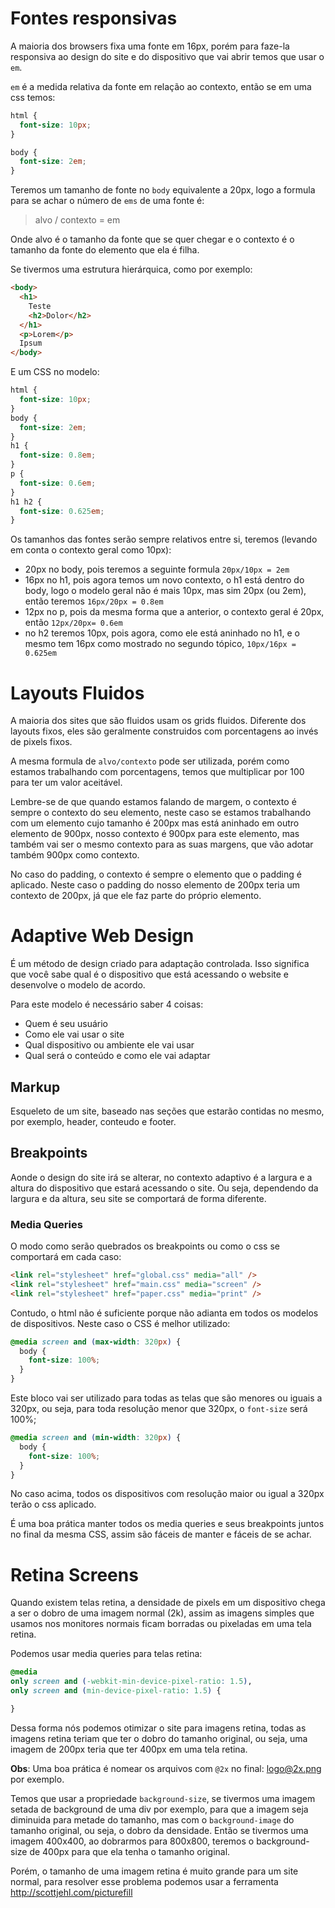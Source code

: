 # Fontes responsivas
A maioria dos browsers fixa uma fonte em 16px, porém para faze-la responsiva ao design do site e do dispositivo que 
vai abrir temos que usar o `em`.

`em` é a medida relativa da fonte em relação ao contexto, então se em uma css temos:

```css
html {
  font-size: 10px;
}

body {
  font-size: 2em;
}
```

Teremos um tamanho de fonte no `body` equivalente a 20px, logo a formula para se achar o número de `ems` de uma fonte é:

> alvo / contexto = em

Onde alvo é  o tamanho da fonte que se quer chegar e o contexto é o tamanho da fonte do elemento que ela é filha.

Se tivermos uma estrutura hierárquica, como por exemplo:

```html
<body>
  <h1>
    Teste
    <h2>Dolor</h2>
  </h1>
  <p>Lorem</p>
  Ipsum
</body>
```

E um CSS no modelo:

```css
html {
  font-size: 10px;
}
body {
  font-size: 2em;
}
h1 {
  font-size: 0.8em;
}
p {
  font-size: 0.6em;
}
h1 h2 {
  font-size: 0.625em;
}
```

Os tamanhos das fontes serão sempre relativos entre si, teremos (levando em conta o contexto geral como 10px):

- 20px no body, pois teremos a seguinte formula `20px/10px = 2em`
- 16px no h1, pois agora temos um novo contexto, o h1 está dentro do body, logo o modelo geral não é mais 10px, mas sim 20px (ou 2em), 
então teremos `16px/20px = 0.8em`
- 12px no p, pois da mesma forma que a anterior, o contexto geral é 20px, então `12px/20px= 0.6em`
- no h2 teremos 10px, pois agora, como ele está aninhado no h1, e o mesmo tem 16px como mostrado no segundo tópico, `10px/16px = 0.625em`

# Layouts Fluidos
A maioria dos sites que são fluidos usam os grids fluidos. Diferente dos layouts fixos, eles são geralmente construidos com porcentagens
ao invés de pixels fixos.

A mesma formula de `alvo/contexto` pode ser utilizada, porém como estamos trabalhando com porcentagens, temos que  multiplicar por 100
para ter um valor aceitável.

Lembre-se de que quando estamos falando de margem, o contexto é sempre o contexto do seu elemento, neste caso se estamos trabalhando
com um elemento cujo tamanho é 200px mas está aninhado em outro elemento de 900px, nosso contexto é 900px para este elemento, mas
também vai ser o mesmo contexto para as suas margens, que vão adotar também 900px como contexto.

No caso do padding, o contexto é sempre o elemento que o padding é aplicado. Neste caso o padding do nosso elemento de 200px teria um 
contexto de 200px, já que ele faz parte do próprio elemento.

# Adaptive Web Design
É um método de design criado para adaptação controlada. Isso significa que você sabe qual é o dispositivo que está acessando o website e desenvolve o modelo de acordo.

Para este modelo é necessário saber 4 coisas:
- Quem é seu usuário
- Como ele vai usar o site
- Qual dispositivo ou ambiente ele vai usar
- Qual será o conteúdo e como ele vai adaptar

## Markup
Esqueleto de um site, baseado nas seções que estarão contidas no mesmo, por exemplo, header, conteudo e footer.

## Breakpoints
Aonde o design do site irá se alterar, no contexto adaptivo é a largura e a altura do dispositivo que estará acessando o site. Ou seja, dependendo da largura e da altura, seu site se comportará de forma diferente.

### Media Queries
O modo como serão quebrados os breakpoints ou como o css se comportará em cada caso:

```html
<link rel="stylesheet" href="global.css" media="all" />
<link rel="stylesheet" href="main.css" media="screen" />
<link rel="stylesheet" href="paper.css" media="print" />
```

Contudo, o html não é suficiente porque não adianta em todos os modelos de dispositivos. Neste caso o CSS é melhor utilizado:

```css
@media screen and (max-width: 320px) {
  body {
    font-size: 100%;
  }
}
```

Este bloco vai ser utilizado para todas as telas que são menores ou iguais a 320px, ou seja, para toda resolução menor que 320px, o `font-size` será 100%;

```css
@media screen and (min-width: 320px) {
  body {
    font-size: 100%;
  }
}
```

No caso acima, todos os dispositivos com resolução maior ou igual a 320px terão o css aplicado.

É uma boa prática manter todos os media queries e seus breakpoints juntos no final da mesma CSS, assim são fáceis de manter e fáceis de se achar.

# Retina Screens
Quando existem telas retina, a densidade de pixels em um dispositivo chega a ser o dobro de uma imagem normal (2k), assim as imagens simples que usamos nos monitores normais ficam borradas ou pixeladas em uma tela retina.

Podemos usar media queries para telas retina:

```css
@media
only screen and (-webkit-min-device-pixel-ratio: 1.5),
only screen and (min-device-pixel-ratio: 1.5) {

}
```

Dessa forma nós podemos otimizar o site para imagens retina, todas as imagens retina teriam que ter o dobro do tamanho original, ou seja, uma imagem de 200px teria que ter 400px em uma tela retina.

**Obs**: Uma boa prática é nomear os arquivos com `@2x` no final: logo@2x.png por exemplo.

Temos que usar a propriedade `background-size`, se tivermos uma imagem setada de background de uma div por exemplo, para que a imagem seja diminuida para metade do tamanho, mas com o `background-image` do tamanho original, ou seja, o dobro da densidade. Então se tivermos uma imagem 400x400, ao dobrarmos para 800x800, teremos o background-size de 400px para que ela tenha o tamanho original.

Porém, o tamanho de uma imagem retina é muito grande para um site normal, para resolver esse problema podemos usar a ferramenta http://scottjehl.com/picturefill 